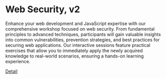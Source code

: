 # Web Security, v2

Enhance your web development and JavaScript expertise with our comprehensive workshop focused on web security. From fundamental principles to advanced techniques, participants will gain valuable insights into common vulnerabilities, prevention strategies, and best practices for securing web applications. Our interactive sessions feature practical exercises that allow you to immediately apply the newly acquired knowledge to real-world scenarios, ensuring a hands-on learning experience. 

[Detail](https://eduitfree.com/V7ed)
